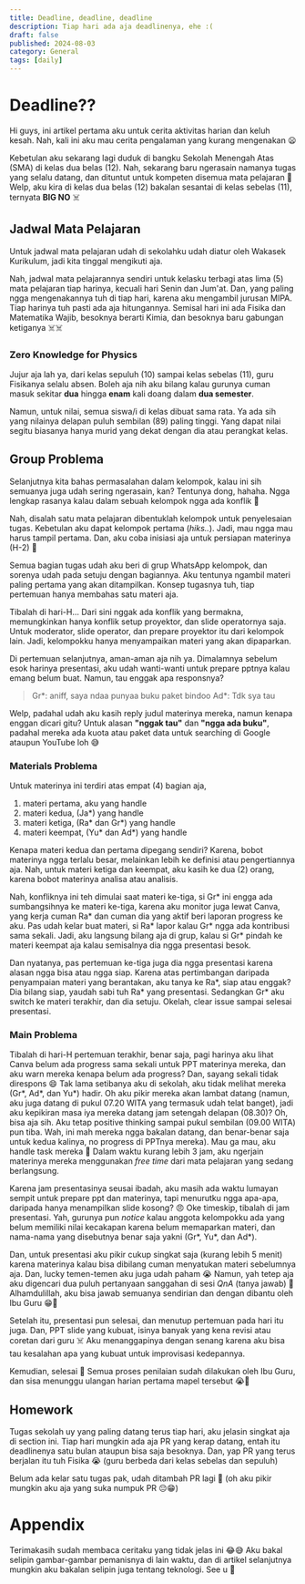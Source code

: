 ```yaml
---
title: Deadline, deadline, deadline
description: Tiap hari ada aja deadlinenya, ehe :(
draft: false
published: 2024-08-03
category: General
tags: [daily]
---
```


# Deadline??
Hi guys, ini artikel pertama aku untuk cerita
aktivitas harian dan keluh kesah. Nah, kali ini aku mau cerita pengalaman yang kurang mengenakan 😦

Kebetulan aku sekarang lagi duduk di bangku Sekolah Menengah Atas (SMA)
di kelas dua belas (12). Nah, sekarang baru ngerasain namanya tugas yang selalu datang, dan dituntut untuk kompeten disemua mata pelajaran 🙂
Welp, aku kira di kelas dua belas (12) bakalan sesantai di kelas sebelas (11), ternyata **BIG NO** ☠️

## Jadwal Mata Pelajaran
Untuk jadwal mata pelajaran udah di sekolahku udah diatur oleh Wakasek Kurikulum,
jadi kita tinggal mengikuti aja.

Nah, jadwal mata pelajarannya sendiri untuk kelasku terbagi atas lima (5) mata pelajaran tiap harinya, kecuali hari Senin dan Jum'at.
Dan, yang paling ngga mengenakannya tuh di tiap hari, karena aku mengambil jurusan MIPA. Tiap harinya tuh pasti ada aja hitungannya.
Semisal hari ini ada Fisika dan Matematika Wajib, besoknya berarti Kimia, dan besoknya baru gabungan ketiganya ☠️☠️

### Zero Knowledge for Physics
Jujur aja lah ya, dari kelas sepuluh (10) sampai kelas sebelas (11), guru Fisikanya selalu absen.
Boleh aja nih aku bilang kalau gurunya cuman masuk sekitar **dua** hingga **enam** kali doang dalam **dua semester**.

Namun, untuk nilai, semua siswa/i di kelas dibuat sama rata. Ya ada sih yang nilainya delapan puluh sembilan (89) paling tinggi.
Yang dapat nilai segitu biasanya hanya murid yang dekat dengan dia atau perangkat kelas.

## Group Problema
Selanjutnya kita bahas permasalahan dalam kelompok, kalau ini sih semuanya juga udah sering ngerasain, kan?
Tentunya dong, hahaha. Ngga lengkap rasanya kalau dalam sebuah kelompok ngga ada konflik 🤣

Nah, disalah satu mata pelajaran dibentuklah kelompok untuk penyelesaian tugas. Kebetulan aku dapat kelompok pertama (_hiks.._).
Jadi, mau ngga mau harus tampil pertama. Dan, aku coba inisiasi aja untuk persiapan materinya (H-2) 🙏

Semua bagian tugas udah aku beri di grup WhatsApp kelompok, dan sorenya udah pada setuju dengan bagiannya.
Aku tentunya ngambil materi paling pertama yang akan ditampilkan. Konsep tugasnya tuh, tiap pertemuan hanya membahas satu materi aja.

Tibalah di hari-H... Dari sini nggak ada konflik yang bermakna, memungkinkan hanya konflik setup proyektor, dan slide operatornya saja.
Untuk moderator, slide operator, dan prepare proyektor itu dari kelompok lain. Jadi, kelompokku hanya menyampaikan materi yang akan dipaparkan.

Di pertemuan selanjutnya, aman-aman aja nih ya. Dimalamnya sebelum esok harinya presentasi, aku udah wanti-wanti untuk prepare pptnya kalau emang belum buat.
Namun, tau enggak apa responsnya?
> Gr*: aniff, saya ndaa punyaa buku paket bindoo
> Ad*: Tdk sya tau

Welp, padahal udah aku kasih reply judul materinya mereka, namun kenapa enggan dicari gitu?
Untuk alasan **"nggak tau"** dan **"ngga ada buku"**, padahal mereka ada kuota atau paket data untuk searching di Google ataupun YouTube loh 😅

### Materials Problema
Untuk materinya ini terdiri atas empat (4) bagian aja,
1. materi pertama, aku yang handle
2. materi kedua, (Ja*) yang handle
3. materi ketiga, (Ra* dan Gr*) yang handle
4. materi keempat, (Yu* dan Ad*) yang handle

Kenapa materi kedua dan pertama dipegang sendiri? Karena, bobot materinya ngga terlalu besar, melainkan lebih ke definisi atau pengertiannya aja.
Nah, untuk materi ketiga dan keempat, aku kasih ke dua (2) orang, karena bobot materinya analisa atau analisis. 

Nah, konfliknya ini teh dimulai saat materi ke-tiga, si Gr* ini engga ada sumbangsihnya ke materi ke-tiga, karena aku monitor juga lewat Canva, yang kerja cuman Ra* dan cuman dia yang aktif beri laporan progress ke aku.
Pas udah kelar buat materi, si Ra* lapor kalau Gr* ngga ada kontribusi sama sekali. Jadi, aku langsung bilang aja di grup, kalau si Gr* pindah ke materi keempat aja kalau semisalnya dia ngga presentasi besok.

Dan nyatanya, pas pertemuan ke-tiga juga dia ngga presentasi karena alasan ngga bisa atau ngga siap. Karena atas pertimbangan daripada penyampaian materi yang berantakan, aku tanya ke Ra*, siap atau enggak? Dia bilang siap, yaudah sabi tuh Ra* yang presentasi.
Sedangkan Gr* aku switch ke materi terakhir, dan dia setuju. Okelah, clear issue sampai selesai presentasi.

### Main Problema
Tibalah di hari-H pertemuan terakhir, benar saja, pagi harinya aku lihat Canva belum ada progress sama sekali untuk PPT materinya mereka, dan aku warn mereka kenapa belum ada progress? Dan, sayang sekali tidak direspons 😄
Tak lama setibanya aku di sekolah, aku tidak melihat mereka (Gr*, Ad*, dan Yu*) hadir. Oh aku pikir mereka akan lambat datang (namun, aku juga datang di pukul 07.20 WITA yang termasuk udah telat banget), jadi aku kepikiran masa iya mereka datang jam setengah delapan (08.30)? Oh, bisa aja sih.
Aku tetap positive thinking sampai pukul sembilan (09.00 WITA) pun tiba. Wah, ini mah mereka ngga bakalan datang, dan benar-benar saja untuk kedua kalinya, no progress di PPTnya mereka). Mau ga mau, aku handle task mereka 🙂 Dalam waktu kurang lebih 3 jam, aku ngerjain materinya mereka menggunakan _free time_ dari mata pelajaran yang sedang berlangsung.

Karena jam presentasinya seusai ibadah, aku masih ada waktu lumayan sempit untuk prepare ppt dan materinya, tapi menurutku ngga apa-apa, daripada hanya menampilkan slide kosong? 😠
Oke timeskip, tibalah di jam presentasi. Yah, gurunya pun _notice_ kalau anggota kelompokku ada yang belum memiliki nilai kecakapan karena belum memaparkan materi, dan nama-nama yang disebutnya benar saja yakni (Gr*, Yu*, dan Ad*).

Dan, untuk presentasi aku pikir cukup singkat saja (kurang lebih 5 menit) karena materinya kalau bisa dibilang cuman menyatukan materi sebelumnya aja. Dan, lucky temen-temen aku juga udah paham 😭 Namun, yah tetep aja aku digencari dua puluh pertanyaan sanggahan di sesi _QnA_ (tanya jawab) 🤣
Alhamdulillah, aku bisa jawab semuanya sendirian dan dengan dibantu oleh Ibu Guru 😁🙏

Setelah itu, presentasi pun selesai, dan menutup pertemuan pada hari itu juga. Dan, PPT slide yang kubuat, isinya banyak yang kena revisi atau coretan dari guru ☠️
Aku menanggapinya dengan senang karena aku bisa tau kesalahan apa yang kubuat untuk improvisasi kedepannya.

Kemudian, selesai 🙂 Semua proses penilaian sudah dilakukan oleh Ibu Guru, dan sisa menunggu ulangan harian pertama mapel tersebut 😭🤣

## Homework
Tugas sekolah uy yang paling datang terus tiap hari, aku jelasin singkat aja di section ini.
Tiap hari mungkin ada aja PR yang kerap datang, entah itu deadlinenya satu bulan ataupun bisa saja besoknya. Dan, yap PR yang terus berjalan itu tuh Fisika 😭 (guru berbeda dari kelas sebelas dan sepuluh)

Belum ada kelar satu tugas pak, udah ditambah PR lagi 🤣 (oh aku pikir mungkin aku aja yang suka numpuk PR 😔😁)

# Appendix
Terimakasih sudah membaca ceritaku yang tidak jelas ini 😂😅 Aku bakal selipin gambar-gambar pemanisnya di lain waktu, dan di artikel selanjutnya mungkin aku bakalan selipin juga tentang teknologi. See u 🙌
